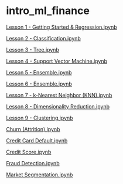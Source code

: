 # intro_ml_finance

[Lesson 1 - Getting Started & Regression.ipynb](https://colab.research.google.com/github/anthonyng2/intro_ml_finance/blob/master/Lesson%201%20-%20Getting%20Started%20%26%20Regression.ipynb#scrollTo=M2jPNq45zcDp)

[Lesson 2 - Classification.ipynb](https://colab.research.google.com/github/anthonyng2/intro_ml_finance/blob/master/Lesson%202%20-%20Classification.ipynb)

[Lesson 3 - Tree.ipynb](https://colab.research.google.com/github/anthonyng2/intro_ml_finance/blob/master/Lesson%203%20-%20Tree.ipynb)

[Lesson 4 - Support Vector Machine.ipynb](https://colab.research.google.com/github/anthonyng2/intro_ml_finance/blob/master/Lesson%204%20-%20Support%20Vector%20Machine.ipynb)

[Lesson 5 - Ensemble.ipynb](https://colab.research.google.com/github/anthonyng2/intro_ml_finance/blob/master/Lesson%205%20-%20Ensemble.ipynb)

[Lesson 6 - Ensemble.ipynb](https://colab.research.google.com/github/anthonyng2/intro_ml_finance/blob/master/Lesson%206%20-%20Ensemble.ipynb)

[Lesson 7 - k-Nearest Neighbor (KNN).ipynb](https://colab.research.google.com/github/anthonyng2/intro_ml_finance/blob/master/Lesson%207%20-%20k-Nearest%20Neighbor%20(KNN).ipynb)

[Lesson 8 - Dimensionality Reduction.ipynb](https://colab.research.google.com/github/anthonyng2/intro_ml_finance/blob/master/Lesson%208%20-%20Dimensionality%20Reduction.ipynb)

[Lesson 9 - Clustering.ipynb](https://colab.research.google.com/github/anthonyng2/intro_ml_finance/blob/master/Lesson%209%20-%20Clustering.ipynb)

[Churn (Attrition).ipynb](https://colab.research.google.com/github/anthonyng2/intro_ml_finance/blob/master/Churn%20(Attrition).ipynb)

[Credit Card Default.ipynb](https://colab.research.google.com/github/anthonyng2/intro_ml_finance/blob/master/Credit%20Card%20Default.ipynb)

[Credit Score.ipynb](https://colab.research.google.com/github/anthonyng2/intro_ml_finance/blob/master/Credit%20Score.ipynb)

[Fraud Detection.ipynb](https://colab.research.google.com/github/anthonyng2/intro_ml_finance/blob/master/Fraud%20Detection.ipynb)

[Market Segmentation.ipynb](https://colab.research.google.com/github/anthonyng2/intro_ml_finance/blob/master/Market%20Segmentation.ipynb)
